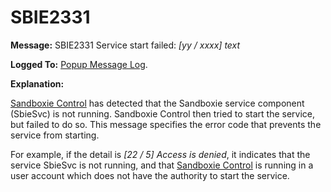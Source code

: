 # SBIE2331


**Message:** SBIE2331 Service start failed: _[yy / xxxx] text_

**Logged To:** [Popup Message Log](PopupMessageLog).

**Explanation:**

[Sandboxie Control](SandboxieControl) has detected that the Sandboxie service component (SbieSvc) is not running. Sandboxie Control then tried to start the service, but failed to do so. This message specifies the error code that prevents the service from starting.

For example, if the detail is _[22 / 5] Access is denied_, it indicates that the service SbieSvc is not running, and that [Sandboxie Control](SandboxieControl) is running in a user account which does not have the authority to start the service.
